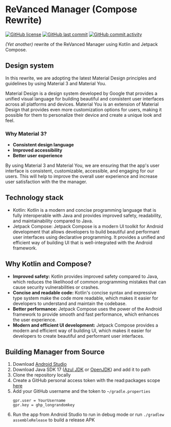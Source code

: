 # ReVanced Manager (Compose Rewrite)

[![GitHub license](https://img.shields.io/github/license/revanced/revanced-manager-compose)](/LICENSE)
[![GitHub last commit](https://img.shields.io/github/last-commit/revanced/revanced-manager-compose)](https://github.com/ReVanced/revanced-manager-compose/commits)
[![GitHub commit activity](https://img.shields.io/github/commit-activity/w/revanced/revanced-manager-compose)](https://github.com/ReVanced/revanced-manager-compose/commits)

_(Yet another)_ rewrite of the ReVanced Manager using Kotlin and Jetpack Compose.

## Design system

In this rewrite, we are adopting the latest Material Design principles and guidelines by using Material 3 and Material You.

Material Design is a design system developed by Google that provides a unified visual language for building beautiful and consistent user interfaces across all platforms and devices. Material You is an extension of Material Design that provides even more customization options for users, making it possible for them to personalize their device and create a unique look and feel.

### Why Material 3?

* **Consistent design language**
* **Improved accessibility**
* **Better user experience**

By using Material 3 and Material You, we are ensuring that the app's user interface is consistent, customizable, accessible, and engaging for our users. This will help to improve the overall user experience and increase user satisfaction with the the manager.

## Technology stack

* Kotlin: Kotlin is a modern and concise programming language that is fully interoperable with Java and provides improved safety, readability, and maintainability compared to Java.
* Jetpack Compose: Jetpack Compose is a modern UI toolkit for Android development that allows developers to build beautiful and performant user interfaces using declarative programming. It provides a unified and efficient way of building UI that is well-integrated with the Android framework.

## Why Kotlin and Compose?

* **Improved safety:** Kotlin provides improved safety compared to Java, which reduces the likelihood of common programming mistakes that can cause security vulnerabilities or crashes.
* **Concise and readable code:** Kotlin's concise syntax and expressive type system make the code more readable, which makes it easier for developers to understand and maintain the codebase.
* **Better performance:** Jetpack Compose uses the power of the Android framework to provide smooth and fast performance, which enhances the user experience.
* **Modern and efficient UI development:** Jetpack Compose provides a modern and efficient way of building UI, which makes it easier for developers to create beautiful and performant user interfaces.

## Building Manager from Source

1. Download [Android Studio](https://developer.android.com/studio)
2. Download Java SDK 17 ([Azul JDK](https://www.azul.com/downloads/?version=java-17-lts&package=jdk#zulu) or [OpenJDK](https://jdk.java.net/java-se-ri/17)) and add it to path
3. Clone the repository locally
4. Create a GitHub personal access token with the read:packages scope [here](https://github.com/settings/tokens/new?scopes=read:packages&description=ReVanced)
5. Add your GitHub username and the token to `~/gradle.properties`
    ```properties
    gpr.user = YourUsername
    gpr.key = ghp_longrandomkey
    ```
6. Run the app from Android Studio to run in debug mode or run `./gradlew assembleRelease` to build a release APK